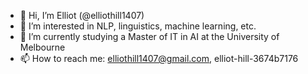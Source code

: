 - 👋 Hi, I’m Elliot (@elliothill1407)
- 👀 I’m interested in NLP, linguistics, machine learning, etc.
- 🌱 I’m currently studying a Master of IT in AI at the University of Melbourne
- 📫 How to reach me: elliothill1407@gmail.com, elliot-hill-3674b7176

<!---
elliothill1407/elliothill1407 is a ✨ special ✨ repository because its `README.md` (this file) appears on your GitHub profile.
You can click the Preview link to take a look at your changes.
--->
